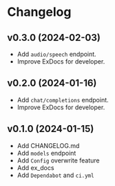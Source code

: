 # Changelog

## v0.3.0 (2024-02-03)

- Add `audio/speech` endpoint.
- Improve ExDocs for developer.

## v0.2.0 (2024-01-16)

- Add `chat/completions` endpoint.
- Improve ExDocs for developer.

## v0.1.0 (2024-01-15)

- Add CHANGELOG.md
- Add `models` endpoint
- Add `Config` overwrite feature
- Add ex_docs
- Add `Dependabot` and `ci.yml`